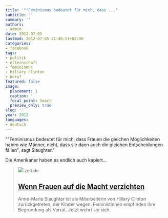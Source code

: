 ```yaml
---
title: '""Feminismus bedeutet für mich, dass ...'
subtitle: ''
summary: ''
authors:
- admin
date: 2012-07-05
lastmod: 2012-07-05 21:46:51+02:00
categories:
- facebook
tags:
- politik
- elternschaft
- feminismus
- hillary clinton
- beruf
featured: false
image:
  placement: 1
  caption: ''
  focal_point: Smart
  preview_only: true
slug: ''
year: 2012
languages:
- deutsch
---
```


""Feminismus bedeutet für mich, dass Frauen die gleichen Möglichkeiten haben wie Männer, nicht, dass sie dann auch die gleichen Entscheidungen fällen", sagt Slaughter."

Die Amerikaner haben es endlich auch kapiert...
> [![](https://img.zeit.de/gesellschaft/2012-07/anne-marie-slaughter-2/wide__1300x731)](http://www.zeit.de/gesellschaft/2012-07/anne-marie-slaughter)
> zeit.de
> ## [Wenn Frauen auf die Macht verzichten](http://www.zeit.de/gesellschaft/2012-07/anne-marie-slaughter)
>
>Anne-Marie Slaughter ist als Mitarbeiterin von Hillary Clinton zurückgetreten, der Kinder wegen. Feministinnen empfinden ihre Begründung als Verrat. Jetzt wehrt sie sich.
